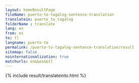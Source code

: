 ```yaml
---
layout: homeResultPage
fileName: puerto-to-tagalog-sentence-translation
translatein: puerto_to_tagalog
folderName : translate
lang: en
from: es
to: tl
langname: puerto-to
permalink: /puerto-to-tagalog-sentence-translation/result
sitemap: false
nointernationalization: true
matchurls: en&&es&&tl
---
```

{% include result/translateinto.html %}

<script src="/js/result/translation.js" data-foldername="{{page.folderName}}" data-lang="{{page.lang}}"></script>
